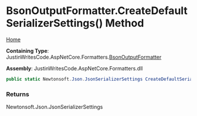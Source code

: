 # BsonOutputFormatter\.CreateDefaultSerializerSettings\(\) Method

[Home](../../../README.md)

**Containing Type**: JustinWritesCode\.AspNetCore\.Formatters\.[BsonOutputFormatter](../README.md)

**Assembly**: JustinWritesCode\.AspNetCore\.Formatters\.dll

```csharp
public static Newtonsoft.Json.JsonSerializerSettings CreateDefaultSerializerSettings()
```

### Returns

Newtonsoft\.Json\.JsonSerializerSettings

